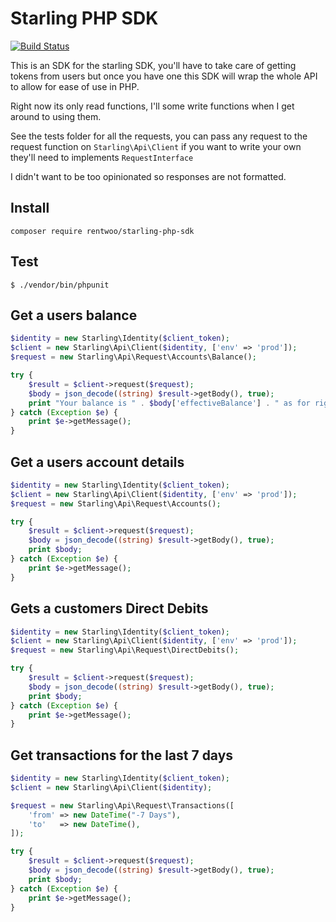 # Starling PHP SDK

[![Build Status](https://semaphoreci.com/api/v1/rentwoo/starling-php-sdk/branches/master/badge.svg)](https://semaphoreci.com/rentwoo/starling-php-sdk)

This is an SDK for the starling SDK, you'll have to take care of getting tokens from users but once you have one this SDK will wrap the whole API to allow for ease of use in PHP.

Right now its only read functions, I'll some write functions when I get around to using them.

See the tests folder for all the requests, you can pass any request to the request function on `Starling\Api\Client` if you want to write your own they'll need to implements `RequestInterface`

I didn't want to be too opinionated so responses are not formatted.

## Install
```
composer require rentwoo/starling-php-sdk
```

## Test
```
$ ./vendor/bin/phpunit
```

## Get a users balance
```php
$identity = new Starling\Identity($client_token);
$client = new Starling\Api\Client($identity, ['env' => 'prod']);
$request = new Starling\Api\Request\Accounts\Balance();

try {
    $result = $client->request($request);
    $body = json_decode((string) $result->getBody(), true);
    print "Your balance is " . $body['effectiveBalance'] . " as for right now.";
} catch (Exception $e) {
    print $e->getMessage();
}
```

## Get a users account details
```php
$identity = new Starling\Identity($client_token);
$client = new Starling\Api\Client($identity, ['env' => 'prod']);
$request = new Starling\Api\Request\Accounts();

try {
    $result = $client->request($request);
    $body = json_decode((string) $result->getBody(), true);
    print $body;
} catch (Exception $e) {
    print $e->getMessage();
}
```

## Gets a customers Direct Debits
```php
$identity = new Starling\Identity($client_token);
$client = new Starling\Api\Client($identity, ['env' => 'prod']);
$request = new Starling\Api\Request\DirectDebits();

try {
    $result = $client->request($request);
    $body = json_decode((string) $result->getBody(), true);
    print $body;
} catch (Exception $e) {
    print $e->getMessage();
}
```

## Get transactions for the last 7 days
```php
$identity = new Starling\Identity($client_token);
$client = new Starling\Api\Client($identity);

$request = new Starling\Api\Request\Transactions([
    'from' => new DateTime("-7 Days"),
    'to'   => new DateTime(),
]);

try {
    $result = $client->request($request);
    $body = json_decode((string) $result->getBody(), true);
    print $body;
} catch (Exception $e) {
    print $e->getMessage();
}
```
